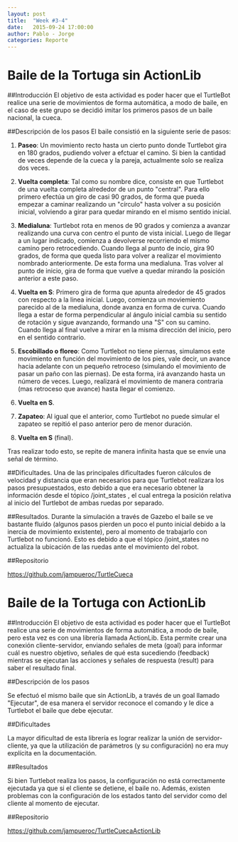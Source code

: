 ```yaml
---
layout: post
title:  "Week #3-4"
date:   2015-09-24 17:00:00
author: Pablo - Jorge
categories: Reporte
---
```


Baile de la Tortuga sin ActionLib
====================

##Introducción
El objetivo de esta actividad es poder hacer que el TurtleBot realice una serie de movimientos de forma automática, a modo de baile, en el caso de este grupo se decidió imitar los primeros pasos de un baile nacional, la cueca.

##Descripción de los pasos
El baile consistió en la siguiente serie de pasos:

1. **Paseo**: Un movimiento recto hasta un cierto punto donde Turtlebot gira en 180 grados, pudiendo volver a efctuar el camino. Si bien la cantidad de veces depende de la cueca y la pareja, actualmente solo se realiza dos veces.

1. **Vuelta completa**: Tal como su nombre dice, consiste en que Turtlebot de una vuelta completa alrededor de un punto "central". Para ello primero efectúa un giro de casi 90 grados, de forma que pueda empezar a caminar realizando un "círculo" hasta volver a su posición inicial, volviendo a girar para quedar mirando en el mismo sentido inicial.

1. **Medialuna**: Turtlebot rota en menos de 90 grados y comienza a avanzar realizando una curva con centro el punto de vista inicial. Luego de llegar a un lugar indicado, comienza a devolverse recorriendo el mismo camino pero retrocediendo. Cuando llega al punto de incio, gira 90 grados, de forma que queda listo para volver a realizar el movimiento nombrado anteriormente. De esta forma una medialuna. Tras volver al punto de inicio, gira de forma que vuelve a quedar mirando la posición anterior a este paso.

1. **Vuelta en S**: Primero gira de forma que apunta alrededor de 45 grados con respecto a la linea inicial. Luego, comienza un moviemiento parecido al de la medialuna, donde avanza en forma de curva. Cuando llega a estar de forma perpendicular al ángulo inicial cambia su sentido de rotación y sigue avanzando, formando una "S" con su camino. Cuando llega al final vuelve a mirar en la misma dirección del inicio, pero en el sentido contrario.

1. **Escobillado o floreo**: Como Turtlebot no tiene piernas, simulamos este movimiento en función del movimiento de los pies, vale decir, un avance hacia adelante con un pequeño retroceso (simulando el movimiento de pasar un paño con las piernas). De esta forma, irá avanzando hasta un número de veces. Luego, realizará el movimiento de manera contraria (mas retroceso que avance) hasta llegar el comienzo.

1. **Vuelta en S**.

1. **Zapateo**: Al igual que el anterior, como Turtlebot no puede simular el zapateo se repitió el paso anterior pero de menor duración.

1. **Vuelta en S** (final).

Tras realizar todo esto, se repite de manera infinita hasta que se envíe una señal de término.

##Dificultades.
Una de las principales dificultades fueron cálculos de velocidad y distancia que eran necesarios para que Turtlebot realizara los pasos presupuestados, esto debido a que era necesario obtener la información desde el tópico <tag> /joint_states </tag>, el cual entrega la posición relativa al inicio del Turtlebot de ambas ruedas por separado.

##Resultados.
Durante la simulación a través de Gazebo el baile se ve bastante fluído (algunos pasos pierden un poco el punto inicial debido a la inercia de movimiento existente), pero al momento de trabajarlo con Turtlebot no funcionó. Esto es debido a que el tópico <tag> /joint_states </tag> no actualiza la ubicación de las ruedas ante el movimiento del robot.

##Repositorio

https://github.com/jampueroc/TurtleCueca


Baile de la Tortuga con ActionLib
====================

##Introducción
El objetivo de esta actividad es poder hacer que el TurtleBot realice una serie de movimientos de forma automática, a modo de baile, pero esta vez es con una librería llamada ActionLib. Esta permite crear una conexión cliente-servidor, enviando señales de meta (goal) para informar cuál es nuestro objetivo, señales de qué esta sucediendo (feedback) mientras se ejecutan las acciones y señales de respuesta (result) para saber el resultado final.

##Descripción de los pasos

Se efectuó el mismo baile que sin ActionLib, a través de un goal llamado "Ejecutar", de esa manera el servidor reconoce el comando y le dice a Turtlebot el baile que debe ejecutar.

##Dificultades

La mayor dificultad de esta librería es lograr realizar la unión de servidor-cliente, ya que la utilización de parámetros (y su configuración) no era muy explícita en la documentación.

##Resultados

Si bien Turtlebot realiza los pasos, la configuración no está correctamente ejecutada ya que si el cliente se detiene, el baile no. Además, existen problemas con la configuración de los estados tanto del servidor como del cliente al momento de ejecutar.

##Repositorio

https://github.com/jampueroc/TurtleCuecaActionLib


